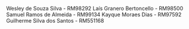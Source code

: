 Wesley de Souza Silva - RM98292
Laís Granero Bertoncello - RM98500
Samuel Ramos de Almeida - RM99134
Kayque Moraes Dias - RM97592
Guilherme Silva dos Santos - RM551168
